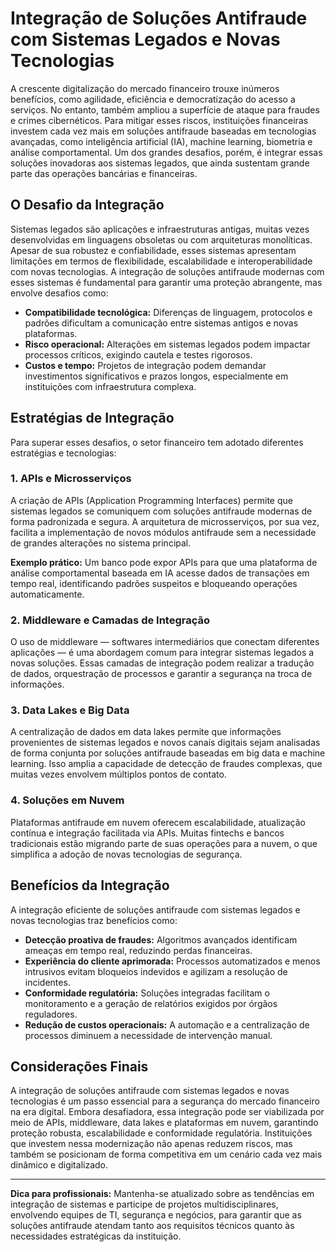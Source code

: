 # Integração de Soluções Antifraude com Sistemas Legados e Novas Tecnologias

A crescente digitalização do mercado financeiro trouxe inúmeros benefícios, como agilidade, eficiência e democratização do acesso a serviços. No entanto, também ampliou a superfície de ataque para fraudes e crimes cibernéticos. Para mitigar esses riscos, instituições financeiras investem cada vez mais em soluções antifraude baseadas em tecnologias avançadas, como inteligência artificial (IA), machine learning, biometria e análise comportamental. Um dos grandes desafios, porém, é integrar essas soluções inovadoras aos sistemas legados, que ainda sustentam grande parte das operações bancárias e financeiras.

## O Desafio da Integração

Sistemas legados são aplicações e infraestruturas antigas, muitas vezes desenvolvidas em linguagens obsoletas ou com arquiteturas monolíticas. Apesar de sua robustez e confiabilidade, esses sistemas apresentam limitações em termos de flexibilidade, escalabilidade e interoperabilidade com novas tecnologias. A integração de soluções antifraude modernas com esses sistemas é fundamental para garantir uma proteção abrangente, mas envolve desafios como:

- **Compatibilidade tecnológica:** Diferenças de linguagem, protocolos e padrões dificultam a comunicação entre sistemas antigos e novas plataformas.
- **Risco operacional:** Alterações em sistemas legados podem impactar processos críticos, exigindo cautela e testes rigorosos.
- **Custos e tempo:** Projetos de integração podem demandar investimentos significativos e prazos longos, especialmente em instituições com infraestrutura complexa.

## Estratégias de Integração

Para superar esses desafios, o setor financeiro tem adotado diferentes estratégias e tecnologias:

### 1. APIs e Microsserviços

A criação de APIs (Application Programming Interfaces) permite que sistemas legados se comuniquem com soluções antifraude modernas de forma padronizada e segura. A arquitetura de microsserviços, por sua vez, facilita a implementação de novos módulos antifraude sem a necessidade de grandes alterações no sistema principal.

**Exemplo prático:** Um banco pode expor APIs para que uma plataforma de análise comportamental baseada em IA acesse dados de transações em tempo real, identificando padrões suspeitos e bloqueando operações automaticamente.

### 2. Middleware e Camadas de Integração

O uso de middleware — softwares intermediários que conectam diferentes aplicações — é uma abordagem comum para integrar sistemas legados a novas soluções. Essas camadas de integração podem realizar a tradução de dados, orquestração de processos e garantir a segurança na troca de informações.

### 3. Data Lakes e Big Data

A centralização de dados em data lakes permite que informações provenientes de sistemas legados e novos canais digitais sejam analisadas de forma conjunta por soluções antifraude baseadas em big data e machine learning. Isso amplia a capacidade de detecção de fraudes complexas, que muitas vezes envolvem múltiplos pontos de contato.

### 4. Soluções em Nuvem

Plataformas antifraude em nuvem oferecem escalabilidade, atualização contínua e integração facilitada via APIs. Muitas fintechs e bancos tradicionais estão migrando parte de suas operações para a nuvem, o que simplifica a adoção de novas tecnologias de segurança.

## Benefícios da Integração

A integração eficiente de soluções antifraude com sistemas legados e novas tecnologias traz benefícios como:

- **Detecção proativa de fraudes:** Algoritmos avançados identificam ameaças em tempo real, reduzindo perdas financeiras.
- **Experiência do cliente aprimorada:** Processos automatizados e menos intrusivos evitam bloqueios indevidos e agilizam a resolução de incidentes.
- **Conformidade regulatória:** Soluções integradas facilitam o monitoramento e a geração de relatórios exigidos por órgãos reguladores.
- **Redução de custos operacionais:** A automação e a centralização de processos diminuem a necessidade de intervenção manual.

## Considerações Finais

A integração de soluções antifraude com sistemas legados e novas tecnologias é um passo essencial para a segurança do mercado financeiro na era digital. Embora desafiadora, essa integração pode ser viabilizada por meio de APIs, middleware, data lakes e plataformas em nuvem, garantindo proteção robusta, escalabilidade e conformidade regulatória. Instituições que investem nessa modernização não apenas reduzem riscos, mas também se posicionam de forma competitiva em um cenário cada vez mais dinâmico e digitalizado.

---

**Dica para profissionais:** Mantenha-se atualizado sobre as tendências em integração de sistemas e participe de projetos multidisciplinares, envolvendo equipes de TI, segurança e negócios, para garantir que as soluções antifraude atendam tanto aos requisitos técnicos quanto às necessidades estratégicas da instituição.